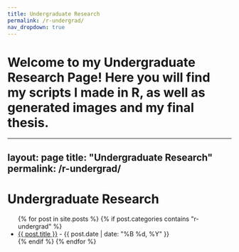 ```yaml
---
title: Undergraduate Research
permalink: /r-undergrad/
nav_dropdown: true
---
```


# Welcome to my Undergraduate Research Page! Here you will find my scripts I made in R, as well as generated images and my final thesis.
---
layout: page
title: "Undergraduate Research"
permalink: /r-undergrad/
---

<h1>Undergraduate Research</h1>

<ul>
  {% for post in site.posts %}
    {% if post.categories contains "r-undergrad" %}
      <li><a href="{{ post.url }}">{{ post.title }}</a> - {{ post.date | date: "%B %d, %Y" }}</li>
    {% endif %}
  {% endfor %}
</ul>


